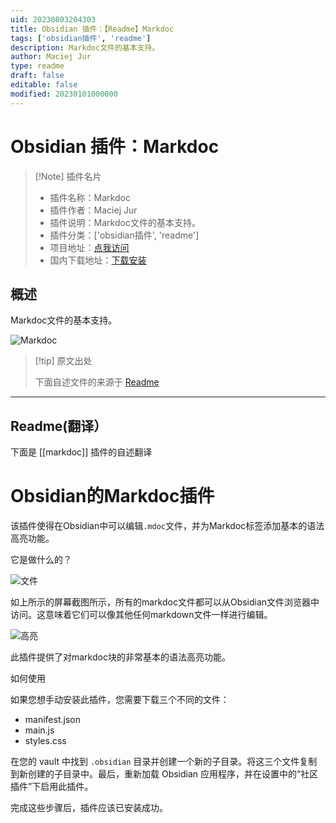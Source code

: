 ```yaml
---
uid: 20230803204303
title: Obsidian 插件：【Readme】Markdoc
tags: ['obsidian插件', 'readme']
description: Markdoc文件的基本支持。
author: Maciej Jur
type: readme
draft: false
editable: false
modified: 20230101000000
---
```


# Obsidian 插件：Markdoc

> [!Note] 插件名片
> - 插件名称：Markdoc
> - 插件作者：Maciej Jur
> - 插件说明：Markdoc文件的基本支持。
> - 插件分类：['obsidian插件', 'readme']
> - 项目地址：[点我访问](https://github.com/kamoshi/obsidian-markdoc)
> - 国内下载地址：[下载安装](https://pkmer.cn/products/plugin/pluginMarket/?markdoc)

## 概述

Markdoc文件的基本支持。

![Markdoc](https://cdn.pkmer.cn/covers/markdoc.png!pkmer)

> [!tip] 原文出处
> 
>下面自述文件的来源于 [Readme](https://ghproxy.net/https://raw.githubusercontent.com/kamoshi/obsidian-markdoc/main/README.md)
> 

---

## Readme(翻译）

下面是 [[markdoc]] 插件的自述翻译


# Obsidian的Markdoc插件

该插件使得在Obsidian中可以编辑`.mdoc`文件，并为Markdoc标签添加基本的语法高亮功能。

它是做什么的？

![文件](media/file.png)

如上所示的屏幕截图所示，所有的markdoc文件都可以从Obsidian文件浏览器中访问。这意味着它们可以像其他任何markdown文件一样进行编辑。

![高亮](media/highlight.png)

此插件提供了对markdoc块的非常基本的语法高亮功能。

如何使用

如果您想手动安装此插件，您需要下载三个不同的文件：
- manifest.json
- main.js
- styles.css

在您的 vault 中找到 `.obsidian` 目录并创建一个新的子目录。将这三个文件复制到新创建的子目录中。最后，重新加载 Obsidian 应用程序，并在设置中的“社区插件”下启用此插件。

完成这些步骤后，插件应该已安装成功。



